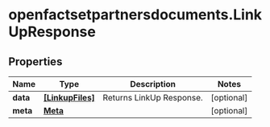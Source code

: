 # openfactsetpartnersdocuments.LinkUpResponse

## Properties

Name | Type | Description | Notes
------------ | ------------- | ------------- | -------------
**data** | [**[LinkupFiles]**](LinkupFiles.md) |  Returns LinkUp Response. | [optional] 
**meta** | [**Meta**](Meta.md) |  | [optional] 


